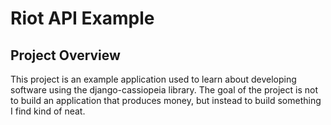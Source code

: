 # Riot API Example

## Project Overview

This project is an example application used to learn about developing software using the django-cassiopeia library. The goal of the project is not to build an application that produces money, but instead to build something I find kind of neat.